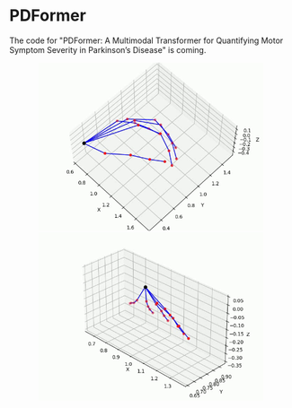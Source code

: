 # PDFormer
The code for "PDFormer: A Multimodal Transformer for Quantifying Motor Symptom Severity in Parkinson’s Disease" is coming.

<p align="center">
  <img src="finger_demo.gif" width="400"/>
  <img src="Postural Tremor.gif" width="400"/>
</p>
